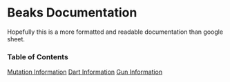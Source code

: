 # Beaks Documentation
Hopefully this is a more formatted and readable documentation than google sheet.

### Table of Contents
[Mutation Information](https://github.com/)
[Dart Information](https://github.com/)
[Gun Information](https://github.com/)